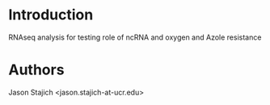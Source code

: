 # Introduction

RNAseq analysis for testing role of ncRNA and oxygen and Azole resistance

# Authors

Jason Stajich <jason.stajich-at-ucr.edu>
